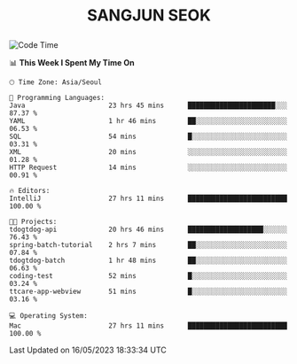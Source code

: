 <h1>
 <p align="center">
   SANGJUN SEOK
 </p>
</h1>

<!--START_SECTION:waka-->
![Code Time](http://img.shields.io/badge/Code%20Time-2%2C574%20hrs%209%20mins-blue)

📊 **This Week I Spent My Time On** 

```text
🕑︎ Time Zone: Asia/Seoul

💬 Programming Languages: 
Java                     23 hrs 45 mins      ██████████████████████░░░   87.37 % 
YAML                     1 hr 46 mins        ██░░░░░░░░░░░░░░░░░░░░░░░   06.53 % 
SQL                      54 mins             █░░░░░░░░░░░░░░░░░░░░░░░░   03.31 % 
XML                      20 mins             ░░░░░░░░░░░░░░░░░░░░░░░░░   01.28 % 
HTTP Request             14 mins             ░░░░░░░░░░░░░░░░░░░░░░░░░   00.91 % 

🔥 Editors: 
IntelliJ                 27 hrs 11 mins      █████████████████████████   100.00 % 

🐱‍💻 Projects: 
tdogtdog-api             20 hrs 46 mins      ███████████████████░░░░░░   76.43 % 
spring-batch-tutorial    2 hrs 7 mins        ██░░░░░░░░░░░░░░░░░░░░░░░   07.84 % 
tdogtdog-batch           1 hr 48 mins        ██░░░░░░░░░░░░░░░░░░░░░░░   06.63 % 
coding-test              52 mins             █░░░░░░░░░░░░░░░░░░░░░░░░   03.24 % 
ttcare-app-webview       51 mins             █░░░░░░░░░░░░░░░░░░░░░░░░   03.16 % 

💻 Operating System: 
Mac                      27 hrs 11 mins      █████████████████████████   100.00 % 
```


 Last Updated on 16/05/2023 18:33:34 UTC
<!--END_SECTION:waka-->
